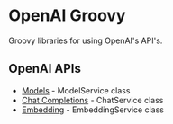 # OpenAI Groovy
Groovy libraries for using OpenAI's API's.

## OpenAI APIs
- [Models](https://platform.openai.com/docs/api-reference/models) - ModelService class
- [Chat Completions](https://platform.openai.com/docs/api-reference/chat/create) - ChatService class
- [Embedding](https://platform.openai.com/docs/api-reference/embeddings/create) - EmbeddingService class
